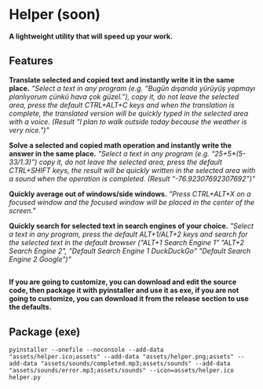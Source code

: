 # Helper (soon)
**A lightweight utility that will speed up your work.**

## **Features**
**Translate selected and copied text and instantly write it in the same place.**
_"Select a text in any program (e.g. “Bugün dışarıda yürüyüş yapmayı planlıyorum çünkü hava çok güzel.”), copy it, do not leave the selected area, press the default CTRL+ALT+C keys and when the translation is complete, the translated version will be quickly typed in the selected area with a voice. (Result "I plan to walk outside today because the weather is very nice.")"_

**Solve a selected and copied math operation and instantly write the answer in the same place.**
_"Select a text in any program (e.g. “25+5*(5-33/1.3)”) copy it, do not leave the selected area, press the default CTRL+SHIFT keys, the result will be quickly written in the selected area with a sound when the operation is completed. (Result “-76.92307692307692”)"_

**Quickly average out of windows/side windows.**
_"Press CTRL+ALT+X on a focused window and the focused window will be placed in the center of the screen."_

**Quickly search for selected text in search engines of your choice.**
_"Select a text in any program, press the default ALT+1/ALT+2 keys and search for the selected text in the default browser ("ALT+1 Search Engine 1" "ALT+2 Search Engine 2", "Default Search Engine 1 DuckDuckGo" "Default Search Engine 2 Google")"_
##
**If you are going to customize, you can download and edit the source code, then package it with pyinstaller and use it as exe, if you are not going to customize, you can download it from the release section to use the defaults.**
## Package (exe)
```
pyinstaller --onefile --noconsole --add-data "assets/helper.ico;assets" --add-data "assets/helper.png;assets" --add-data "assets/sounds/completed.mp3;assets/sounds" --add-data "assets/sounds/error.mp3;assets/sounds" --icon=assets/helper.ico helper.py
```
